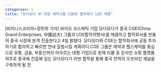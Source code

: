 ```yaml
---
categories: i
title: "모다모다 中 대형 제약그룹 CGE와 합작회사 LOI 체결"
---
```

[비지니스코리아=정민희 기자] 바이오 코스메틱 기업 모다모다가 중국 CGE(China Grand Enterprises, 中國远大) 그룹과 LOI(합작의향서)를 체결하고 합작회사를 만들어 중국 시장에 본격 진출한다고 4일 밝혔다. 모다모다와 CGE는 합작회사에 공동 투자하기로 합의하고 빠르면 연내 출범시킬 계획이다.CGE 그룹은 제약과 헬스케어를 중심으로 유통, 금융, 부동산까지 아우르는 대형 기업으로 현재 티몰 등 온라인 쇼핑 플랫폼 위주로 중국에 진출해 있는 모다모다가 이번 합작을 통해 중국 전역의 오프라인 채널을 구축하게 될 전